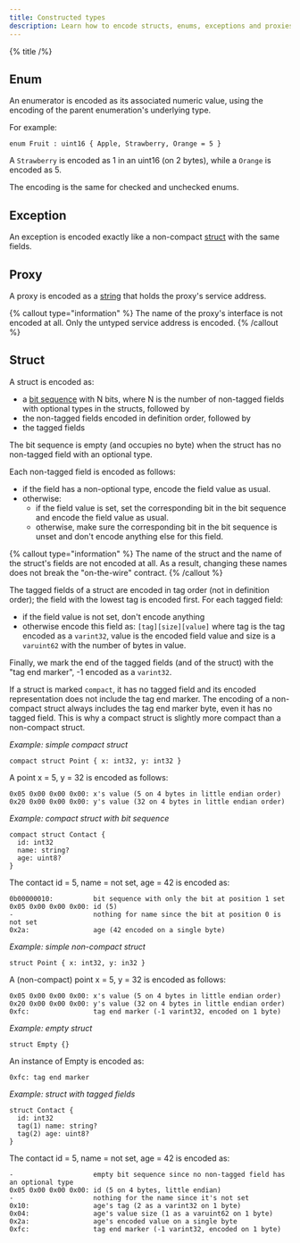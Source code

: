 ```yaml
---
title: Constructed types
description: Learn how to encode structs, enums, exceptions and proxies with Slice.
---
```


{% title /%}

## Enum
An enumerator is encoded as its associated numeric value, using the encoding of the parent enumeration's underlying
type.

For example:
```slice
enum Fruit : uint16 { Apple, Strawberry, Orange = 5 }
```

A `Strawberry` is encoded as 1 in an uint16 (on 2 bytes), while a `Orange` is encoded as 5.

The encoding is the same for checked and unchecked enums.

## Exception
An exception is encoded exactly like a non-compact [struct](#struct) with the same fields.

## Proxy
A proxy is encoded as a [string](#string) that holds the proxy's service address.

{% callout type="information" %}
The name of the proxy's interface is not encoded at all. Only the untyped service address is encoded.
{% /callout %}

## Struct
A struct is encoded as:
- a [bit sequence](../bit-sequence) with N bits, where N is the number of non-tagged fields with optional types in the
structs, followed by
- the non-tagged fields encoded in definition order, followed by
- the tagged fields

The bit sequence is empty (and occupies no byte) when the struct has no non-tagged field with an optional type.

Each non-tagged field is encoded as follows:
- if the field has a non-optional type, encode the field value as usual.
- otherwise:
    - if the field value is set, set the corresponding bit in the bit sequence and encode the field value as usual.
    - otherwise, make sure the corresponding bit in the bit sequence is unset and don't encode anything else for this
      field.

{% callout type="information" %}
The name of the struct and the name of the struct's fields are not encoded at all. As a result, changing these names
does not break the "on-the-wire" contract.
{% /callout %}

The tagged fields of a struct are encoded in tag order (not in definition order); the field with the lowest tag is
encoded first. For each tagged field:
- if the field value is not set, don't encode anything
- otherwise encode this field as: `[tag][size][value]` where tag is the tag encoded as a `varint32`, value is the
encoded field value and size is a `varuint62` with the number of bytes in value.

Finally, we mark the end of the tagged fields (and of the struct) with the "tag end marker", -1 encoded as a `varint32`.

If a struct is marked `compact`, it has no tagged field and its encoded representation does not include the tag end
marker. The encoding of a non-compact struct always includes the tag end marker byte, even it has no tagged field. This
is why a compact struct is slightly more compact than a non-compact struct.

_Example: simple compact struct_

```slice
compact struct Point { x: int32, y: int32 }
```

A point x = 5, y = 32 is encoded as follows:
```
0x05 0x00 0x00 0x00: x's value (5 on 4 bytes in little endian order)
0x20 0x00 0x00 0x00: y's value (32 on 4 bytes in little endian order)
```

_Example: compact struct with bit sequence_
```
compact struct Contact {
  id: int32
  name: string?
  age: uint8?
}
```

The contact id = 5, name = not set, age = 42 is encoded as:
```
0b00000010:          bit sequence with only the bit at position 1 set
0x05 0x00 0x00 0x00: id (5)
-                    nothing for name since the bit at position 0 is not set
0x2a:                age (42 encoded on a single byte)
```

_Example: simple non-compact struct_

```slice
struct Point { x: int32, y: in32 }
```

A (non-compact) point x = 5, y = 32 is encoded as follows:
```
0x05 0x00 0x00 0x00: x's value (5 on 4 bytes in little endian order)
0x20 0x00 0x00 0x00: y's value (32 on 4 bytes in little endian order)
0xfc:                tag end marker (-1 varint32, encoded on 1 byte)
```

_Example: empty struct_

```slice
struct Empty {}
```

An instance of Empty is encoded as:
```
0xfc: tag end marker
```

_Example: struct with tagged fields_

```slice
struct Contact {
  id: int32
  tag(1) name: string?
  tag(2) age: uint8?
}
```

The contact id = 5, name = not set, age = 42 is encoded as:
```
-                    empty bit sequence since no non-tagged field has an optional type
0x05 0x00 0x00 0x00: id (5 on 4 bytes, little endian)
-                    nothing for the name since it's not set
0x10:                age's tag (2 as a varint32 on 1 byte)
0x04:                age's value size (1 as a varuint62 on 1 byte)
0x2a:                age's encoded value on a single byte
0xfc:                tag end marker (-1 varint32, encoded on 1 byte)
```
